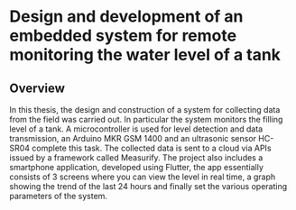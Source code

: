 # Design and development of an embedded system for remote monitoring the water level of a tank

## Overview

In this thesis, the design and construction of a system for collecting data from the field was carried out. In particular the system monitors the filling level of a tank. 
A microcontroller is used for level detection and data transmission, an Arduino MKR GSM 1400 and an ultrasonic sensor HC-SR04 complete this task. The collected data is sent to a cloud via APIs issued by a framework called Measurify. The project also includes a smartphone application, developed using Flutter, the app essentially consists of 3 screens where you can view the level in real time, a graph showing the trend of the last 24 hours and finally set the various operating parameters of the system.